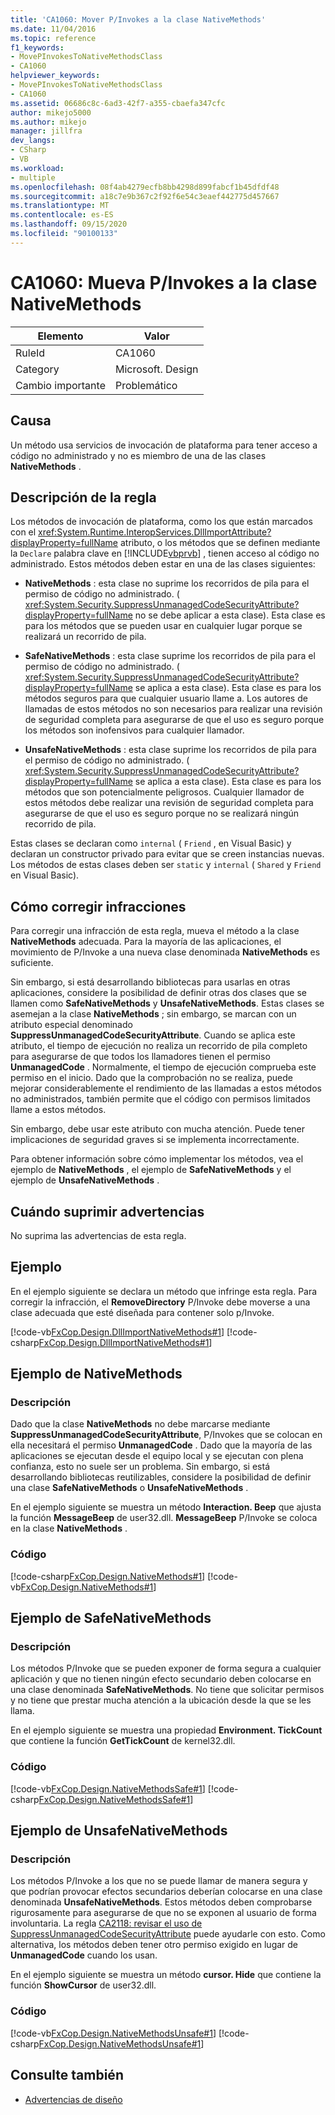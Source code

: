 ```yaml
---
title: 'CA1060: Mover P/Invokes a la clase NativeMethods'
ms.date: 11/04/2016
ms.topic: reference
f1_keywords:
- MovePInvokesToNativeMethodsClass
- CA1060
helpviewer_keywords:
- MovePInvokesToNativeMethodsClass
- CA1060
ms.assetid: 06686c8c-6ad3-42f7-a355-cbaefa347cfc
author: mikejo5000
ms.author: mikejo
manager: jillfra
dev_langs:
- CSharp
- VB
ms.workload:
- multiple
ms.openlocfilehash: 08f4ab4279ecfb8bb4298d899fabcf1b45dfdf48
ms.sourcegitcommit: a18c7e9b367c2f92f6e54c3eaef442775d457667
ms.translationtype: MT
ms.contentlocale: es-ES
ms.lasthandoff: 09/15/2020
ms.locfileid: "90100133"
---
```

# <a name="ca1060-move-pinvokes-to-nativemethods-class"></a>CA1060: Mueva P/Invokes a la clase NativeMethods

|Elemento|Valor|
|-|-|
|RuleId|CA1060|
|Category|Microsoft. Design|
|Cambio importante|Problemático|

## <a name="cause"></a>Causa

Un método usa servicios de invocación de plataforma para tener acceso a código no administrado y no es miembro de una de las clases **NativeMethods** .

## <a name="rule-description"></a>Descripción de la regla

Los métodos de invocación de plataforma, como los que están marcados con el <xref:System.Runtime.InteropServices.DllImportAttribute?displayProperty=fullName> atributo, o los métodos que se definen mediante la `Declare` palabra clave en [!INCLUDE[vbprvb](../code-quality/includes/vbprvb_md.md)] , tienen acceso al código no administrado. Estos métodos deben estar en una de las clases siguientes:

- **NativeMethods** : esta clase no suprime los recorridos de pila para el permiso de código no administrado. ( <xref:System.Security.SuppressUnmanagedCodeSecurityAttribute?displayProperty=fullName> no se debe aplicar a esta clase). Esta clase es para los métodos que se pueden usar en cualquier lugar porque se realizará un recorrido de pila.

- **SafeNativeMethods** : esta clase suprime los recorridos de pila para el permiso de código no administrado. ( <xref:System.Security.SuppressUnmanagedCodeSecurityAttribute?displayProperty=fullName> se aplica a esta clase). Esta clase es para los métodos seguros para que cualquier usuario llame a. Los autores de llamadas de estos métodos no son necesarios para realizar una revisión de seguridad completa para asegurarse de que el uso es seguro porque los métodos son inofensivos para cualquier llamador.

- **UnsafeNativeMethods** : esta clase suprime los recorridos de pila para el permiso de código no administrado. ( <xref:System.Security.SuppressUnmanagedCodeSecurityAttribute?displayProperty=fullName> se aplica a esta clase). Esta clase es para los métodos que son potencialmente peligrosos. Cualquier llamador de estos métodos debe realizar una revisión de seguridad completa para asegurarse de que el uso es seguro porque no se realizará ningún recorrido de pila.

Estas clases se declaran como `internal` ( `Friend` , en Visual Basic) y declaran un constructor privado para evitar que se creen instancias nuevas. Los métodos de estas clases deben ser `static` y `internal` ( `Shared` y `Friend` en Visual Basic).

## <a name="how-to-fix-violations"></a>Cómo corregir infracciones
Para corregir una infracción de esta regla, mueva el método a la clase **NativeMethods** adecuada. Para la mayoría de las aplicaciones, el movimiento de P/Invoke a una nueva clase denominada **NativeMethods** es suficiente.

Sin embargo, si está desarrollando bibliotecas para usarlas en otras aplicaciones, considere la posibilidad de definir otras dos clases que se llamen como **SafeNativeMethods** y **UnsafeNativeMethods**. Estas clases se asemejan a la clase **NativeMethods** ; sin embargo, se marcan con un atributo especial denominado **SuppressUnmanagedCodeSecurityAttribute**. Cuando se aplica este atributo, el tiempo de ejecución no realiza un recorrido de pila completo para asegurarse de que todos los llamadores tienen el permiso **UnmanagedCode** . Normalmente, el tiempo de ejecución comprueba este permiso en el inicio. Dado que la comprobación no se realiza, puede mejorar considerablemente el rendimiento de las llamadas a estos métodos no administrados, también permite que el código con permisos limitados llame a estos métodos.

Sin embargo, debe usar este atributo con mucha atención. Puede tener implicaciones de seguridad graves si se implementa incorrectamente.

Para obtener información sobre cómo implementar los métodos, vea el ejemplo de **NativeMethods** , el ejemplo de **SafeNativeMethods** y el ejemplo de **UnsafeNativeMethods** .

## <a name="when-to-suppress-warnings"></a>Cuándo suprimir advertencias
No suprima las advertencias de esta regla.

## <a name="example"></a>Ejemplo
En el ejemplo siguiente se declara un método que infringe esta regla. Para corregir la infracción, el **RemoveDirectory** P/Invoke debe moverse a una clase adecuada que esté diseñada para contener solo p/Invoke.

[!code-vb[FxCop.Design.DllImportNativeMethods#1](../code-quality/codesnippet/VisualBasic/ca1060-move-p-invokes-to-nativemethods-class_1.vb)]
[!code-csharp[FxCop.Design.DllImportNativeMethods#1](../code-quality/codesnippet/CSharp/ca1060-move-p-invokes-to-nativemethods-class_1.cs)]

## <a name="nativemethods-example"></a>Ejemplo de NativeMethods

### <a name="description"></a>Descripción
Dado que la clase **NativeMethods** no debe marcarse mediante **SuppressUnmanagedCodeSecurityAttribute**, P/Invokes que se colocan en ella necesitará el permiso **UnmanagedCode** . Dado que la mayoría de las aplicaciones se ejecutan desde el equipo local y se ejecutan con plena confianza, esto no suele ser un problema. Sin embargo, si está desarrollando bibliotecas reutilizables, considere la posibilidad de definir una clase **SafeNativeMethods** o **UnsafeNativeMethods** .

En el ejemplo siguiente se muestra un método **Interaction. Beep** que ajusta la función **MessageBeep** de user32.dll. **MessageBeep** P/Invoke se coloca en la clase **NativeMethods** .

### <a name="code"></a>Código
[!code-csharp[FxCop.Design.NativeMethods#1](../code-quality/codesnippet/CSharp/ca1060-move-p-invokes-to-nativemethods-class_2.cs)]
[!code-vb[FxCop.Design.NativeMethods#1](../code-quality/codesnippet/VisualBasic/ca1060-move-p-invokes-to-nativemethods-class_2.vb)]

## <a name="safenativemethods-example"></a>Ejemplo de SafeNativeMethods

### <a name="description"></a>Descripción
Los métodos P/Invoke que se pueden exponer de forma segura a cualquier aplicación y que no tienen ningún efecto secundario deben colocarse en una clase denominada **SafeNativeMethods**. No tiene que solicitar permisos y no tiene que prestar mucha atención a la ubicación desde la que se les llama.

En el ejemplo siguiente se muestra una propiedad **Environment. TickCount** que contiene la función **GetTickCount** de kernel32.dll.

### <a name="code"></a>Código
[!code-vb[FxCop.Design.NativeMethodsSafe#1](../code-quality/codesnippet/VisualBasic/ca1060-move-p-invokes-to-nativemethods-class_3.vb)]
[!code-csharp[FxCop.Design.NativeMethodsSafe#1](../code-quality/codesnippet/CSharp/ca1060-move-p-invokes-to-nativemethods-class_3.cs)]

## <a name="unsafenativemethods-example"></a>Ejemplo de UnsafeNativeMethods

### <a name="description"></a>Descripción
Los métodos P/Invoke a los que no se puede llamar de manera segura y que podrían provocar efectos secundarios deberían colocarse en una clase denominada **UnsafeNativeMethods**. Estos métodos deben comprobarse rigurosamente para asegurarse de que no se exponen al usuario de forma involuntaria. La regla [CA2118: revisar el uso de SuppressUnmanagedCodeSecurityAttribute](../code-quality/ca2118.md) puede ayudarle con esto. Como alternativa, los métodos deben tener otro permiso exigido en lugar de **UnmanagedCode** cuando los usan.

En el ejemplo siguiente se muestra un método **cursor. Hide** que contiene la función **ShowCursor** de user32.dll.

### <a name="code"></a>Código
[!code-vb[FxCop.Design.NativeMethodsUnsafe#1](../code-quality/codesnippet/VisualBasic/ca1060-move-p-invokes-to-nativemethods-class_4.vb)]
[!code-csharp[FxCop.Design.NativeMethodsUnsafe#1](../code-quality/codesnippet/CSharp/ca1060-move-p-invokes-to-nativemethods-class_4.cs)]

## <a name="see-also"></a>Consulte también

- [Advertencias de diseño](../code-quality/design-warnings.md)
